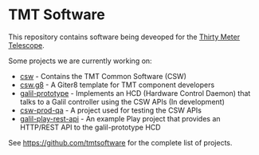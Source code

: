 # TMT Software

This repository contains software being deveoped for the [Thirty Meter Telescope](http://www.tmt.org).

Some projects we are currently working on:

 * [csw](https://github.com/tmtsoftware/csw) - Contains the TMT Common Software (CSW)
 * [csw.g8](https://github.com/tmtsoftware/csw.g8) - A Giter8 template for TMT component developers
 * [galil-prototype](https://github.com/tmtsoftware/galil-prototype) -  Implements an HCD (Hardware Control Daemon) that talks to a Galil controller using the CSW APIs (In development)
* [csw-prod-qa](https://github.com/tmtsoftware/csw-prod-qa) - A project used for testing the CSW APIs
* [galil-play-rest-api](https://github.com/tmtsoftware/galil-play-rest-api) - An example Play project that provides an HTTP/REST API to the galil-prototype HCD

See https://github.com/tmtsoftware  for the complete list of projects.
